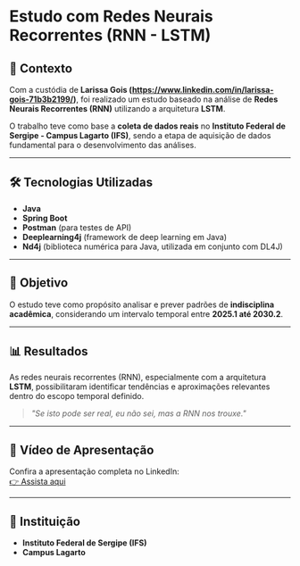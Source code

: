 # Estudo com Redes Neurais Recorrentes (RNN - LSTM)

## 📌 Contexto
Com a custódia de **Larissa Gois (https://www.linkedin.com/in/larissa-gois-71b3b2199/)**, foi realizado um estudo baseado na análise de **Redes Neurais Recorrentes (RNN)** utilizando a arquitetura **LSTM**.  

O trabalho teve como base a **coleta de dados reais** no **Instituto Federal de Sergipe - Campus Lagarto (IFS)**, sendo a etapa de aquisição de dados fundamental para o desenvolvimento das análises.

---

## 🛠️ Tecnologias Utilizadas
- **Java**  
- **Spring Boot**  
- **Postman** (para testes de API)  
- **Deeplearning4j** (framework de deep learning em Java)  
- **Nd4j** (biblioteca numérica para Java, utilizada em conjunto com DL4J)  

---

## 🎯 Objetivo
O estudo teve como propósito analisar e prever padrões de **indisciplina acadêmica**, considerando um intervalo temporal entre **2025.1 até 2030.2**.  

---

## 📊 Resultados
As redes neurais recorrentes (RNN), especialmente com a arquitetura **LSTM**, possibilitaram identificar tendências e aproximações relevantes dentro do escopo temporal definido.  

> *"Se isto pode ser real, eu não sei, mas a RNN nos trouxe."*  

---

## 🎥 Vídeo de Apresentação
Confira a apresentação completa no LinkedIn:  
[👉 Assista aqui](https://www.linkedin.com/feed/update/urn:li:activity:7348138343898959872/)


---

## 📍 Instituição
- **Instituto Federal de Sergipe (IFS)**  
- **Campus Lagarto**
